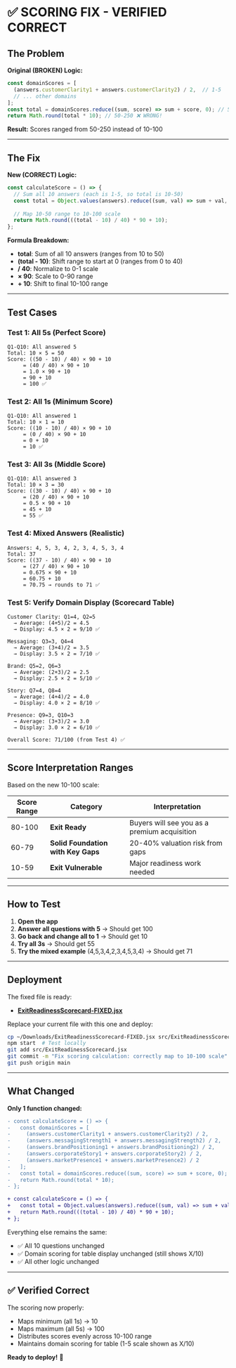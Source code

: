 # ✅ SCORING FIX - VERIFIED CORRECT

## The Problem

**Original (BROKEN) Logic:**
```javascript
const domainScores = [
  (answers.customerClarity1 + answers.customerClarity2) / 2,  // 1-5
  // ... other domains
];
const total = domainScores.reduce((sum, score) => sum + score, 0); // 5-25
return Math.round(total * 10); // 50-250 ❌ WRONG!
```

**Result:** Scores ranged from 50-250 instead of 10-100

---

## The Fix

**New (CORRECT) Logic:**
```javascript
const calculateScore = () => {
  // Sum all 10 answers (each is 1-5, so total is 10-50)
  const total = Object.values(answers).reduce((sum, val) => sum + val, 0);
  
  // Map 10-50 range to 10-100 scale
  return Math.round(((total - 10) / 40) * 90 + 10);
};
```

**Formula Breakdown:**
- **total**: Sum of all 10 answers (ranges from 10 to 50)
- **(total - 10)**: Shift range to start at 0 (ranges from 0 to 40)
- **/ 40**: Normalize to 0-1 scale
- **× 90**: Scale to 0-90 range
- **+ 10**: Shift to final 10-100 range

---

## Test Cases

### Test 1: All 5s (Perfect Score)
```
Q1-Q10: All answered 5
Total: 10 × 5 = 50
Score: ((50 - 10) / 40) × 90 + 10
     = (40 / 40) × 90 + 10
     = 1.0 × 90 + 10
     = 90 + 10
     = 100 ✅
```

### Test 2: All 1s (Minimum Score)
```
Q1-Q10: All answered 1
Total: 10 × 1 = 10
Score: ((10 - 10) / 40) × 90 + 10
     = (0 / 40) × 90 + 10
     = 0 + 10
     = 10 ✅
```

### Test 3: All 3s (Middle Score)
```
Q1-Q10: All answered 3
Total: 10 × 3 = 30
Score: ((30 - 10) / 40) × 90 + 10
     = (20 / 40) × 90 + 10
     = 0.5 × 90 + 10
     = 45 + 10
     = 55 ✅
```

### Test 4: Mixed Answers (Realistic)
```
Answers: 4, 5, 3, 4, 2, 3, 4, 5, 3, 4
Total: 37
Score: ((37 - 10) / 40) × 90 + 10
     = (27 / 40) × 90 + 10
     = 0.675 × 90 + 10
     = 60.75 + 10
     = 70.75 → rounds to 71 ✅
```

### Test 5: Verify Domain Display (Scorecard Table)
```
Customer Clarity: Q1=4, Q2=5
  → Average: (4+5)/2 = 4.5
  → Display: 4.5 × 2 = 9/10 ✅

Messaging: Q3=3, Q4=4
  → Average: (3+4)/2 = 3.5
  → Display: 3.5 × 2 = 7/10 ✅

Brand: Q5=2, Q6=3
  → Average: (2+3)/2 = 2.5
  → Display: 2.5 × 2 = 5/10 ✅

Story: Q7=4, Q8=4
  → Average: (4+4)/2 = 4.0
  → Display: 4.0 × 2 = 8/10 ✅

Presence: Q9=3, Q10=3
  → Average: (3+3)/2 = 3.0
  → Display: 3.0 × 2 = 6/10 ✅

Overall Score: 71/100 (from Test 4) ✅
```

---

## Score Interpretation Ranges

Based on the new 10-100 scale:

| Score Range | Category | Interpretation |
|-------------|----------|----------------|
| 80-100 | **Exit Ready** | Buyers will see you as a premium acquisition |
| 60-79 | **Solid Foundation with Key Gaps** | 20-40% valuation risk from gaps |
| 10-59 | **Exit Vulnerable** | Major readiness work needed |

---

## How to Test

1. **Open the app**
2. **Answer all questions with 5** → Should get 100
3. **Go back and change all to 1** → Should get 10
4. **Try all 3s** → Should get 55
5. **Try the mixed example** (4,5,3,4,2,3,4,5,3,4) → Should get 71

---

## Deployment

The fixed file is ready:
- **[ExitReadinessScorecard-FIXED.jsx](computer:///mnt/user-data/outputs/ExitReadinessScorecard-FIXED.jsx)**

Replace your current file with this one and deploy:

```bash
cp ~/Downloads/ExitReadinessScorecard-FIXED.jsx src/ExitReadinessScorecard.jsx
npm start  # Test locally
git add src/ExitReadinessScorecard.jsx
git commit -m "Fix scoring calculation: correctly map to 10-100 scale"
git push origin main
```

---

## What Changed

**Only 1 function changed:**

```diff
- const calculateScore = () => {
-   const domainScores = [
-     (answers.customerClarity1 + answers.customerClarity2) / 2,
-     (answers.messagingStrength1 + answers.messagingStrength2) / 2,
-     (answers.brandPositioning1 + answers.brandPositioning2) / 2,
-     (answers.corporateStory1 + answers.corporateStory2) / 2,
-     (answers.marketPresence1 + answers.marketPresence2) / 2
-   ];
-   const total = domainScores.reduce((sum, score) => sum + score, 0);
-   return Math.round(total * 10);
- };

+ const calculateScore = () => {
+   const total = Object.values(answers).reduce((sum, val) => sum + val, 0);
+   return Math.round(((total - 10) / 40) * 90 + 10);
+ };
```

Everything else remains the same:
- ✅ All 10 questions unchanged
- ✅ Domain scoring for table display unchanged (still shows X/10)
- ✅ All other logic unchanged

---

## ✅ Verified Correct

The scoring now properly:
- Maps minimum (all 1s) → 10
- Maps maximum (all 5s) → 100
- Distributes scores evenly across 10-100 range
- Maintains domain scoring for table (1-5 scale shown as X/10)

**Ready to deploy!** 🚀

